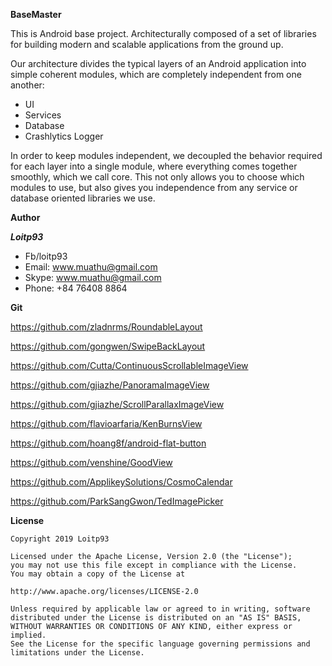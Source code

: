 **BaseMaster**

This is Android base project. Architecturally composed of a set of libraries for building modern and scalable applications from the ground up. 

Our architecture divides the typical layers of an Android application into simple coherent modules, which are completely independent from one another:

- UI
- Services
- Database
- Crashlytics Logger

In order to keep modules independent, we decoupled the behavior required for each layer into a single module, where everything comes together smoothly, which we call core. This not only allows you to choose which modules to use, but also gives you independence from any service or database oriented libraries we use.

**Author**

***Loitp93***
- Fb/loitp93
- Email: www.muathu@gmail.com
- Skype: www.muathu@gmail.com
- Phone: +84 76408 8864 




**Git**

https://github.com/zladnrms/RoundableLayout

https://github.com/gongwen/SwipeBackLayout

https://github.com/Cutta/ContinuousScrollableImageView

https://github.com/gjiazhe/PanoramaImageView

https://github.com/gjiazhe/ScrollParallaxImageView

https://github.com/flavioarfaria/KenBurnsView

https://github.com/hoang8f/android-flat-button

https://github.com/venshine/GoodView

https://github.com/ApplikeySolutions/CosmoCalendar

https://github.com/ParkSangGwon/TedImagePicker

**License**
```
Copyright 2019 Loitp93

Licensed under the Apache License, Version 2.0 (the "License");
you may not use this file except in compliance with the License.
You may obtain a copy of the License at

http://www.apache.org/licenses/LICENSE-2.0

Unless required by applicable law or agreed to in writing, software
distributed under the License is distributed on an "AS IS" BASIS,
WITHOUT WARRANTIES OR CONDITIONS OF ANY KIND, either express or implied.
See the License for the specific language governing permissions and
limitations under the License.
```